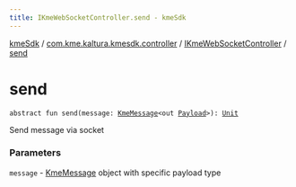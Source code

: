 ```yaml
---
title: IKmeWebSocketController.send - kmeSdk
---
```


[kmeSdk](../../index.html) / [com.kme.kaltura.kmesdk.controller](../index.html) / [IKmeWebSocketController](index.html) / [send](./send.html)

# send

`abstract fun send(message: `[`KmeMessage`](../../com.kme.kaltura.kmesdk.ws.message/-kme-message/index.html)`<out `[`Payload`](../../com.kme.kaltura.kmesdk.ws.message/-kme-message/-payload/index.html)`>): `[`Unit`](https://kotlinlang.org/api/latest/jvm/stdlib/kotlin/-unit/index.html)

Send message via socket

### Parameters

`message` - [KmeMessage](../../com.kme.kaltura.kmesdk.ws.message/-kme-message/index.html) object with specific payload type